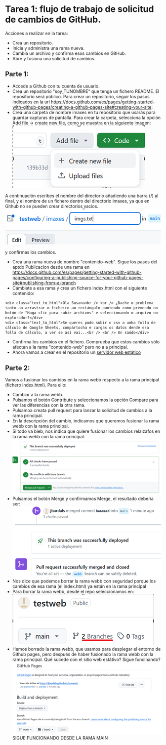 # Tarea 1: flujo de trabajo de solicitud de cambios de GitHub.

Acciones a realizar en la tarea:
- Crea un repositorio.
- Inicia y administra una rama nueva.
- Cambia un archivo y confirma esos cambios en GitHub.
- Abre y fusiona una solicitud de cambios.

## Parte 1:
- Accede a Github con tu cuenta de usuario.
- Crea un repositorio "soy_TUNOMBRE" que tenga un fichero README. El repositorio será público. Para crear un repositorio, seguir los pasos indicados en la url https://docs.github.com/es/pages/getting-started-with-github-pages/creating-a-github-pages-site#creating-your-site:
- Crea una carpeta de nombre imaxes en tu repositorio que usarás para guardar capturas de pantalla. Para crear la carpeta, selecciona la opción Add file -> create new file, como se muestra en la siguiente imagen:
![](imgs/create_file.png)

A continuación escribes el nombre del directorio añadiendo una barra (/) al final, y el nombre de un fichero dentro del directorio imaxes, ya que en Github no se pueden crear directorios vacíos.
![](imgs/dir_name.png)

y confirmas los cambios.

- Crea una rama nueva de nombre  "contenido-web". Sigue los pasos del aptdo Publicacion desde una rama en https://docs.github.com/es/pages/getting-started-with-github-pages/configuring-a-publishing-source-for-your-github-pages-site#publishing-from-a-branch
- Cámbiate a esa rama y crea un fichero index.html con el siguiente contenido:
```
<div class="text_to_html">Ola Susana<br /> <br /> ¿Dache o problema tanto ao arrastrar o ficheiro ao rectángulo punteado como premendo no botón de "Haga clic para subir archivos" e seleccionando o arquivo no explorador?</div>
<div class="text_to_html">Se queres podo subir o csv a unha folla de cálculo de Google Sheets, compártocha e cargas os datos dende esa folla de cálculo, a ver se así vai...<br /> <br /> Un saúdo</div>

```
- Confirma los cambios en el fichero. Comprueba que estos cambios sólo afectan a la rama "contenido-web" pero no a a principal.
- Ahora vamos a crear en el repositorio un [servidor web estático](Website.md)

## Parte 2:
Vamos a fusionar los cambios en la rama webb respecto a la rama principal (fichero index.html). Para ello:
- Cambiar a la rama webb.
- Pulsamos el botón Contribute y seleccionamos la opción Compare para ver las diferencias con la otra rama.
- Pulsamoa creata pull request para lanzar la solicitud de cambios a la rama principal.
- En la descripción del cambio, indicamos que queremos fusionar la rama webb con la rama principal.
- Si todo va bieb, nos indica que quiere fusionar los cambios relaizafos en la rama webb con la rama orincipal.
![](imgs/Merge.png)
- Pulsamos el botón Merge y confirmamos Merge, el resultado debería ser:
  ![](imgs/confirm_merge.png)
- Nos dice que podemos borrar la rama webb con seguridad porque los cambios de esa rama (el index.html) ya están en la rama principal
- Para borrar la rama webb, desde el repo seleccionamos en:
  ![](imgs/select_branch.png)
- Hemos borrado la rama webb, que usamos para desplegar el entorno de Github pages, pero después de haber fusionado la rama webb con la rama principal. Qué sucede con el sitio web estátivo? Sigue funcinando?
  ![](imgs/sitio_web_estatico.png)
SIGUE FUNCIONANDO DESDE LA RAMA MAIN




    
